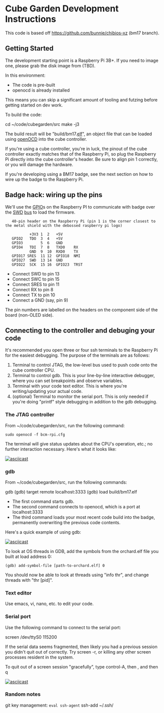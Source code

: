 # Cube Garden Development Instructions
This code is based off https://github.com/bunnie/chibios-xz (bm17 branch).

## Getting Started

The development starting point is a Raspberry Pi 3B+. If you need to image one,
please grab the disk image from (TBD).

In this environment:

* The code is pre-built
* openocd is already installed

This means you can skip a significant amount of tooling and futzing before getting started
on dev work.

To build the code:

  cd ~/code/cubegarden/src
  make -j3

The build result will be "build/bm17.[elf](https://en.wikipedia.org/wiki/Executable_and_Linkable_Format)", an object file that can be
loaded using [openOCD](http://openocd.org/) into the cube controller.

If you're using a cube controller, you're in luck, the pinout of the
cube controller exactly matches that of the Raspberry Pi, so plug the
Raspberry Pi directly into the cube controller's header. Be sure to
align pin 1 correctly, or you will damage the hardware.

If you're developing using a BM17 badge, see the next section on how to
wire up the badge to the Raspberry Pi.

## Badge hack: wiring up the pins

We'll use the [GPIO](https://www.w3schools.com/nodejs/nodejs_raspberrypi_gpio_intro.asp)s on the Raspberry PI to communicate with badge over
the [SWD](https://en.wikipedia.org/wiki/JTAG#Serial_Wire_Debug) [bus](https://en.wikipedia.org/wiki/Bus_(computing)) to load the firmware.

```
   40-pin header on the Raspberry Pi (pin 1 is the corner closest to the metal shield with the debossed raspberry pi logo)

           +3V3 1  2   +5V
   GPIO2   TDO  3  4   +5V
   GPIO3        5  6   GND
   GPIO4   TDI  7  8   TXD0    RX
           GND  9  10  RXD0    TX
   GPIO17 SRES  11 12  GPIO18  NMI
   GPIO27  SWD  13 14  GND
   GPIO22  SCK  15 16  GPIO23  TRST
```

* Connect SWD to pin 13
* Connect SWC to pin 15
* Connect SRES to pin 11
* Connect RX to pin 8
* Connect TX to pin 10
* Connect a GND (say, pin 9)

The pin numbers are labelled on the headers on the component side of the board (non-OLED side).

## Connecting to the controller and debuging your code

It's recommended you open three or four ssh terminals to the Raspberry Pi for the easiest debugging.
The purpose of the terminals are as follows:

1. Terminal to control JTAG, the low-level bus used to push code onto the cube controller CPU.
2. Terminal to control gdb. This is your line-by-line interactive debugger, where you can set
breakpoints and observe variables.
3. Terminal with your code text editor. This is where you're writing/updating your actual code.
4. (optional) Terminal to monitor the serial port. This is only needed if you're doing "printf" style
debugging in addition to the gdb debugging. 

### The JTAG controller

From ~/code/cubegarden/src, run the following command:

    sudo openocd -f bcm-rpi.cfg

The terminal will give status updates about the CPU's operation, etc.; no further interaction necessary. Here's what it looks like:

[![asciicast](https://asciinema.org/a/241414.svg)](https://asciinema.org/a/241414)

### gdb

From ~/code/cubegarden/src, run the following commands:

   gdb
   (gdb) target remote localhost:3333
   (gdb) load build/bm17.elf

* The first command starts gdb.
* The second command connects to openocd, which is a port at localhost:3333
* The third command loads your most recent code build into the badge, permanently overwriting
the previous code contents.

Here's a quick example of using gdb:

[![asciicast](https://asciinema.org/a/241415.svg)](https://asciinema.org/a/241415)

To look at OS threads in GDB, add the symbols from the orchard.elf file you built at load address 0:

    (gdb) add-symbol-file [path-to-orchard.elf] 0

You should now be able to look at threads using "info thr", and change threads with "thr [pid]".

### Text editor

Use emacs, vi, nano, etc. to edit your code.

### Serial port

Use the following command to connect to the serial port:

  screen /dev/ttyS0 115200

If the serial data seems fragmented, then likely you had a previous session you didn't
quit out of correctly. Try screen -r, or killing any other screen processes resident in
the system.

To quit out of a screen session "gracefully", type control-A, then \, and then q

[![asciicast](https://asciinema.org/a/241416.svg)](https://asciinema.org/a/241416)

### Random notes

git key management:
 `eval ssh-agent`
 ssh-add ~/.ssh/<key>
 